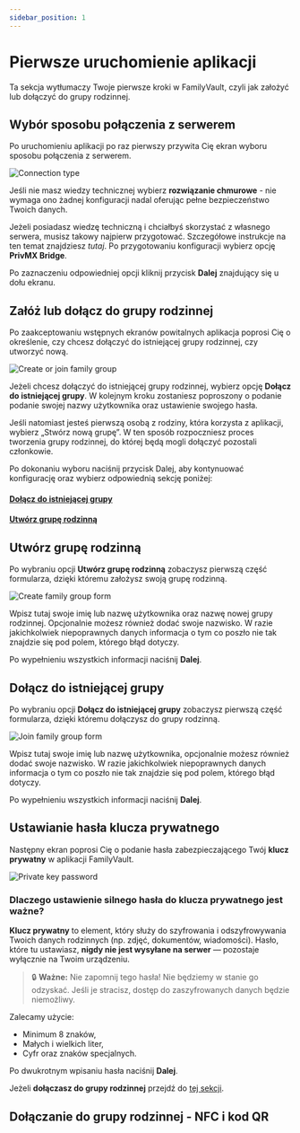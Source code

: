 ```yaml
---
sidebar_position: 1
---
```


# Pierwsze uruchomienie aplikacji

Ta sekcja wytłumaczy Twoje pierwsze kroki w FamilyVault, czyli jak założyć lub dołączyć do grupy rodzinnej.

## Wybór sposobu połączenia z serwerem

Po uruchomieniu aplikacji po raz pierwszy przywita Cię ekran wyboru sposobu połączenia z serwerem.

![Connection type](./img/first_screen.png)

Jeśli nie masz wiedzy technicznej wybierz **rozwiązanie chmurowe** - nie wymaga ono żadnej konfiguracji nadal oferując pełne bezpieczeństwo Twoich danych.

Jeżeli posiadasz wiedzę techniczną i chciałbyś skorzystać z własnego serwera, musisz takowy najpierw przygotować. Szczegółowe instrukcje na ten temat znajdziesz *tutaj*. Po przygotowaniu konfiguracji wybierz opcję **PrivMX Bridge**.

Po zaznaczeniu odpowiedniej opcji kliknij przycisk **Dalej** znajdujący się u dołu ekranu.

## Załóż lub dołącz do grupy rodzinnej

Po zaakceptowaniu wstępnych ekranów powitalnych aplikacja poprosi Cię o określenie, czy chcesz dołączyć do istniejącej grupy rodzinnej, czy utworzyć nową.

![Create or join family group](./img/join_create.png)

Jeżeli chcesz dołączyć do istniejącej grupy rodzinnej, wybierz opcję **Dołącz do istniejącej grupy**. W kolejnym kroku zostaniesz poproszony o podanie podanie swojej nazwy użytkownika oraz ustawienie swojego hasła.

Jeśli natomiast jesteś pierwszą osobą z rodziny, która korzysta z aplikacji, wybierz „Stwórz nową grupę”. W ten sposób rozpoczniesz proces tworzenia grupy rodzinnej, do której będą mogli dołączyć pozostali członkowie.

Po dokonaniu wyboru naciśnij przycisk Dalej, aby kontynuować konfigurację oraz wybierz odpowiednią sekcję poniżej:

#### [Dołącz do istniejącej grupy](#dołącz-do-istniejącej-grupy)

#### [Utwórz grupę rodzinną](#utwórz-grupę-rodzinną)

## Utwórz grupę rodzinną

Po wybraniu opcji **Utwórz grupę rodzinną** zobaczysz pierwszą część formularza, dzięki któremu założysz swoją grupę rodzinną.

![Create family group form](./img/family_group_create_info.png)

Wpisz tutaj swoje imię lub nazwę użytkownika oraz nazwę nowej grupy rodzinnej. Opcjonalnie możesz również dodać swoje nazwisko.
W razie jakichkolwiek niepoprawnych danych informacja o tym co poszło nie tak znajdzie się pod polem, którego błąd dotyczy.

Po wypełnieniu wszystkich informacji naciśnij **Dalej**.

## Dołącz do istniejącej grupy

Po wybraniu opcji **Dołącz do istniejącej grupy** zobaczysz pierwszą część formularza, dzięki któremu dołączysz do grupy rodzinną.

![Join family group form](./img/family_group_join_info.png)

Wpisz tutaj swoje imię lub nazwę użytkownika, opcjonalnie możesz również dodać swoje nazwisko.
W razie jakichkolwiek niepoprawnych danych informacja o tym co poszło nie tak znajdzie się pod polem, którego błąd dotyczy.

Po wypełnieniu wszystkich informacji naciśnij **Dalej**.


## Ustawianie hasła klucza prywatnego

Następny ekran poprosi Cię o podanie hasła zabezpieczającego Twój **klucz prywatny** w aplikacji FamilyVault.

![Private key password](./img/private_key_password.png)

### Dlaczego ustawienie silnego hasła do klucza prywatnego jest ważne?

**Klucz prywatny** to element, który służy do szyfrowania i odszyfrowywania Twoich danych rodzinnych (np. zdjęć, dokumentów, wiadomości). Hasło, które tu ustawiasz, **nigdy nie jest wysyłane na serwer** — pozostaje wyłącznie na Twoim urządzeniu.

> 🔒 **Ważne:** Nie zapomnij tego hasła! Nie będziemy w stanie go odzyskać. Jeśli je stracisz, dostęp do zaszyfrowanych danych będzie niemożliwy.

Zalecamy użycie:
- Minimum 8 znaków,
- Małych i wielkich liter,
- Cyfr oraz znaków specjalnych.

Po dwukrotnym wpisaniu hasła naciśnij **Dalej**.

Jeżeli **dołączasz do grupy rodzinnej** przejdź do [tej sekcji](#dołączanie-do-grupy-rodzinnej---nfc-i-kod-qr).

## Dołączanie do grupy rodzinnej - NFC i kod QR

